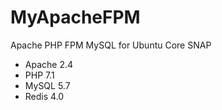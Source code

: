 # MyApacheFPM
Apache PHP FPM MySQL for Ubuntu Core SNAP

- Apache 2.4
- PHP 7.1
- MySQL 5.7
- Redis 4.0
